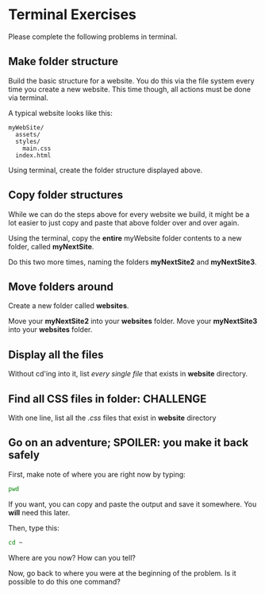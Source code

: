 # Terminal Exercises

Please complete the following problems in terminal. 

## Make folder structure

Build the basic structure for a website. You do this via the file system every time you create a new website. This time though, all actions must be done via terminal.

A typical website looks like this:

```
myWebSite/
  assets/
  styles/
    main.css
  index.html
```

Using terminal, create the folder structure displayed above. 

## Copy folder structures

While we can do the steps above for every website we build, it might be a lot easier to just copy and paste that above folder over and over again.

Using the terminal, copy the **entire** myWebsite folder contents to a new folder, called **myNextSite**.

Do this two more times, naming the folders **myNextSite2** and **myNextSite3**.

## Move folders around

Create a new folder called **websites**.

Move your **myNextSite2** into your **websites** folder. 
Move your **myNextSite3** into your **websites** folder.

## Display all the files

Without cd'ing into it, list *every* *single* *file* that exists in **website** directory.

## Find all CSS files in folder: CHALLENGE

With one line, list all the *.css* files that exist in **website** directory

## Go on an adventure; SPOILER: you make it back safely

First, make note of where you are right now by typing:

```bash
pwd
```

If you want, you can copy and paste the output and save it somewhere. You **will** need this later.

Then, type this:

```bash
cd ~
```

Where are you now? How can you tell?

Now, go back to where you were at the beginning of the problem. Is it possible to do this one command? 

